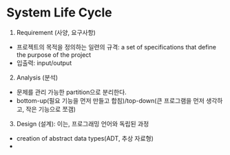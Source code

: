 # System Life Cycle

1. Requirement (사양, 요구사항)
- 프로젝트의 목적을 정의하는 일련의 규격: a set of specifications that define the purpose of the project
- 입출력: input/output

2. Analysis (분석)
- 문제를 관리 가능한 partition으로 분리한다.
- bottom-up(필요 기능을 먼저 만들고 합침)/top-down(큰 프로그램을 먼저 생각하고, 작은 기능으로 쪼갬)

3. Design (설계): 이는, 프로그래밍 언어와 독립된 과정
- creation of abstract data types(ADT, 추상 자료형)
- 